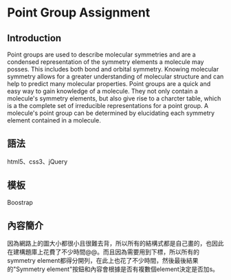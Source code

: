 Point Group Assignment
===
Introduction
---
Point groups are used to describe molecular symmetries and are a condensed representation of the symmetry elements a molecule may posses. This includes both bond and orbital symmetry. Knowing molecular symmetry allows for a greater understanding of molecular structure and can help to predict many molecular properties. Point groups are a quick and easy way to gain knowledge of a molecule. They not only contain a molecule's symmetry elements, but also give rise to a charcter table, which is a the complete set of irreducible representations for a point group. A molecule's point group can be determined by elucidating each symmetry element contained in a molecule.

語法
---
html5、css3、jQuery

模板
---
Boostrap

內容簡介
---
因為網路上的圖大小都很小且很難去背，所以所有的結構式都是自己畫的，也因此在建構題庫上花費了不少時間@@。而且因為需要用到下標，所以所有的symmetry element都得分開列，在此上也花了不少時間，然後最後結果的"Symmetry element"按鈕和內容會根據是否有複數個element決定是否加s。
